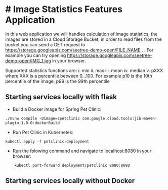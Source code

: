# # Image Statistics Features Application 


In this web application we will handles calculation of image statistics, the images are stored in a Cloud Storage Bucket, in order to read files from the bucket you can send a GET request to
https://storage.googleapis.com/seetree-demo-open/FILE_NAME . . For example you can try opening https://storage.googleapis.com/seetree-demo-open/IMG_1.jpg in your browser.

Supported statistics functions are:
i. min
ii. max
iii. mean
iv. median
v. pXXX where XXX is a percentile between 0...100. For example p10 is the 10th percentile of the image, p99 is the 99th percentile

## Starting services locally with flask
* Build a Docker image for Spring Pet Clinic:


 `./mvnw compile -Dimage=spetclinic com.google.cloud.tools:jib-maven-plugin:1.0.0:dockerBuild`
* Run Pet Clinic in Kubernetes:


`kubectl apply -f petclinic-deployment`
* Run the folowing command and navigate to localhost:8080 in your browser:


`    kubectl port-forward deployment/petclinic 8080:8080` 
## Starting services locally without Docker

